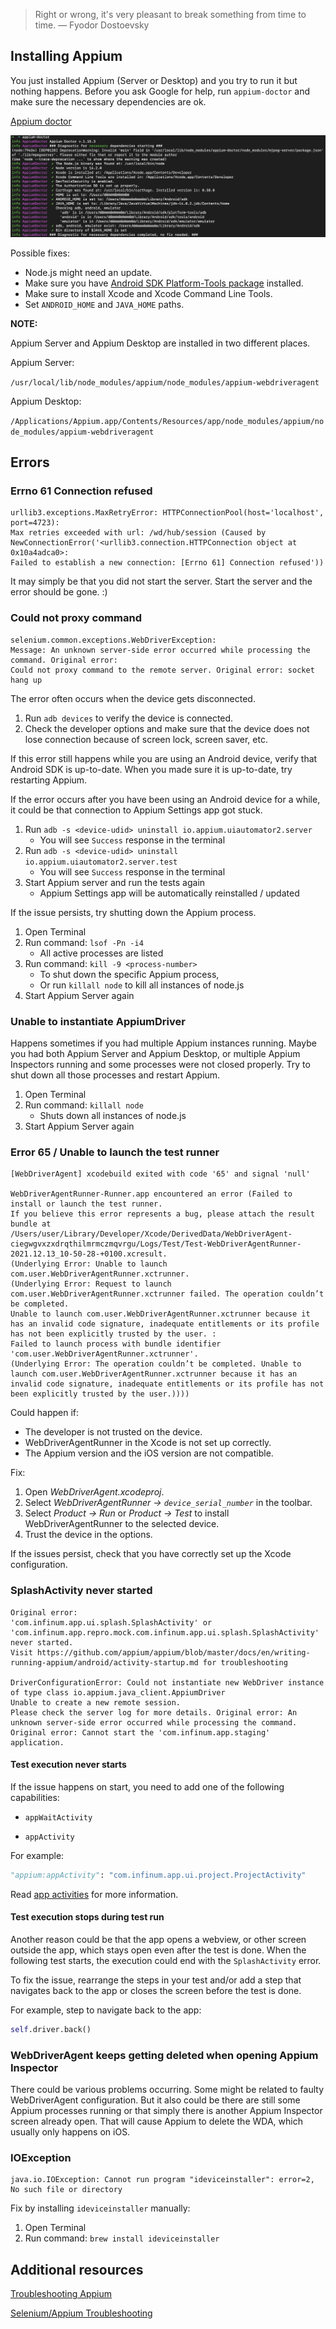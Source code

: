 > Right or wrong, it's very pleasant to break something from time to time. — Fyodor Dostoevsky

## Installing Appium

You just installed Appium (Server or Desktop) and you try to run it but nothing happens. Before you ask Google for help, run `appium-doctor` and make sure the necessary dependencies are ok.

[Appium doctor](https://github.com/appium/appium-doctor)

![troubleshooting_appium_appium_doctor.png](/img/troubleshooting_appium_appium_doctor.png)

Possible fixes:

- Node.js might need an update.
- Make sure you have [Android SDK Platform-Tools package](https://developer.android.com/studio/command-line/adb) installed.
- Make sure to install Xcode and Xcode Command Line Tools.
- Set `ANDROID_HOME` and `JAVA_HOME` paths.


**NOTE:**

Appium Server and Appium Desktop are installed in two different places.

Appium Server: 

`/usr/local/lib/node_modules/appium/node_modules/appium-webdriveragent`

Appium Desktop: 

`/Applications/Appium.app/Contents/Resources/app/node_modules/appium/node_modules/appium-webdriveragent`


## Errors

### Errno 61 Connection refused

```
urllib3.exceptions.MaxRetryError: HTTPConnectionPool(host='localhost', port=4723): 
Max retries exceeded with url: /wd/hub/session (Caused by NewConnectionError('<urllib3.connection.HTTPConnection object at 0x10a4adca0>: 
Failed to establish a new connection: [Errno 61] Connection refused'))
```

It may simply be that you did not start the server. Start the server and the error should be gone. :)


### Could not proxy command

```
selenium.common.exceptions.WebDriverException: 
Message: An unknown server-side error occurred while processing the command. Original error: 
Could not proxy command to the remote server. Original error: socket hang up
```


The error often occurs when the device gets disconnected. 

1. Run `adb devices` to verify the device is connected.
2. Check the developer options and make sure that the device does not lose connection because of screen lock, screen saver, etc.

If this error still happens while you are using an Android device, verify that Android SDK is up-to-date.
When you made sure it is up-to-date, try restarting Appium. 

If the error occurs after you have been using an Android device for a while, it could be that connection to Appium Settings app got stuck.

1. Run `adb -s <device-udid> uninstall io.appium.uiautomator2.server`
   - You will see `Success` response in the terminal
2. Run `adb -s <device-udid> uninstall io.appium.uiautomator2.server.test`
   - You will see `Success` response in the terminal
3. Start Appium server and run the tests again 
   - Appium Settings app will be automatically reinstalled / updated

If the issue persists, try shutting down the Appium process.

1. Open Terminal
2. Run command: `lsof -Pn -i4`
    - All active processes are listed
3. Run command: `kill -9 <process-number>` 
    - To shut down the specific Appium process,
    - Or run `killall node` to kill all instances of node.js
4. Start Appium Server again


### Unable to instantiate AppiumDriver

Happens sometimes if you had multiple Appium instances running. Maybe you had both Appium Server and Appium Desktop, or multiple Appium Inspectors running and some processes were not closed properly. Try to shut down all those processes and restart Appium.

1. Open Terminal
2. Run command: `killall node`
    - Shuts down all instances of node.js
3. Start Appium Server again


### Error 65 / Unable to launch the test runner

```
[WebDriverAgent] xcodebuild exited with code '65' and signal 'null'

WebDriverAgentRunner-Runner.app encountered an error (Failed to install or launch the test runner. 
If you believe this error represents a bug, please attach the result bundle at /Users/user/Library/Developer/Xcode/DerivedData/WebDriverAgent-ciegwgvxzxdrqthilmrmczmqvrgu/Logs/Test/Test-WebDriverAgentRunner-2021.12.13_10-50-28-+0100.xcresult. 
(Underlying Error: Unable to launch com.user.WebDriverAgentRunner.xctrunner. 
(Underlying Error: Request to launch com.user.WebDriverAgentRunner.xctrunner failed. The operation couldn’t be completed. 
Unable to launch com.user.WebDriverAgentRunner.xctrunner because it has an invalid code signature, inadequate entitlements or its profile has not been explicitly trusted by the user. : 
Failed to launch process with bundle identifier 'com.user.WebDriverAgentRunner.xctrunner'. 
(Underlying Error: The operation couldn’t be completed. Unable to launch com.user.WebDriverAgentRunner.xctrunner because it has an invalid code signature, inadequate entitlements or its profile has not been explicitly trusted by the user.))))
```

Could happen if:

- The developer is not trusted on the device.
- WebDriverAgentRunner in the Xcode is not set up correctly.
- The Appium version and the iOS version are not compatible.


Fix:

1. Open _WebDriverAgent.xcodeproj_.
2. Select _WebDriverAgentRunner -> `device_serial_number`_ in the toolbar.
3. Select _Product -> Run_ or _Product -> Test_ to install WebDriverAgentRunner to the selected device.
4. Trust the device in the options.

If the issues persist, check that you have correctly set up the Xcode configuration.


### SplashActivity never started

```
Original error: 
'com.infinum.app.ui.splash.SplashActivity' or 'com.infinum.app.repro.mock.com.infinum.app.ui.splash.SplashActivity' never started. 
Visit https://github.com/appium/appium/blob/master/docs/en/writing-running-appium/android/activity-startup.md for troubleshooting

DriverConfigurationError: Could not instantiate new WebDriver instance of type class io.appium.java_client.AppiumDriver 
Unable to create a new remote session. 
Please check the server log for more details. Original error: An unknown server-side error occurred while processing the command. 
Original error: Cannot start the 'com.infinum.app.staging' application. 
```


#### Test execution never starts

If the issue happens on start, you need to add one of the following capabilities:

- `appWaitActivity`

- `appActivity`

For example:

````python
"appium:appActivity": "com.infinum.app.ui.project.ProjectActivity"
````

Read [app activities](https://appium.io/docs/en/writing-running-appium/android/activity-startup/) for more information.

#### Test execution stops during test run

Another reason could be that the app opens a webview, or other screen outside the app, which stays open even after the test is done. When the following test starts, the execution could end with the `SplashActivity` error.

To fix the issue, rearrange the steps in your test and/or add a step that navigates back to the app or closes the screen before the test is done.

For example, step to navigate back to the app:

````python
self.driver.back()
````


### WebDriverAgent keeps getting deleted when opening Appium Inspector

There could be various problems occurring. Some might be related to faulty WebDriverAgent configuration. But it also could be there are still some Appium processes running or that simply there is another Appium Inspector screen already open. That will cause Appium to delete the WDA, which usually only happens on iOS.


### IOException

```
java.io.IOException: Cannot run program "ideviceinstaller": error=2, No such file or directory
```

Fix by installing `ideviceinstaller` manually:

1. Open Terminal
2. Run command: `brew install ideviceinstaller`


## Additional resources

[Troubleshooting Appium](https://appium.io/docs/en/writing-running-appium/other/troubleshooting/)

[Selenium/Appium Troubleshooting](https://developers.perfectomobile.com/pages/viewpage.action?pageId=19170351)

